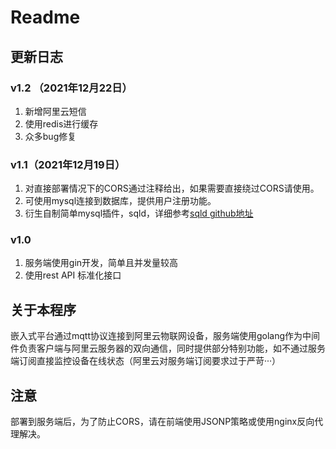 # Readme

## 更新日志
### v1.2 （2021年12月22日）
1. 新增阿里云短信
2. 使用redis进行缓存
3. 众多bug修复
### v1.1（2021年12月19日）
1. 对直接部署情况下的CORS通过注释给出，如果需要直接绕过CORS请使用。
2. 可使用mysql连接到数据库，提供用户注册功能。
3. 衍生自制简单mysql插件，sqld，详细参考[sqld github地址](https://github.com/PonyWilliam/go-sqld)

### v1.0
1. 服务端使用gin开发，简单且并发量较高
2. 使用rest API 标准化接口



## 关于本程序

嵌入式平台通过mqtt协议连接到阿里云物联网设备，服务端使用golang作为中间件负责客户端与阿里云服务器的双向通信，同时提供部分特别功能，如不通过服务端订阅直接监控设备在线状态（阿里云对服务端订阅要求过于严苛···）  

## 注意
部署到服务端后，为了防止CORS，请在前端使用JSONP策略或使用nginx反向代理解决。  